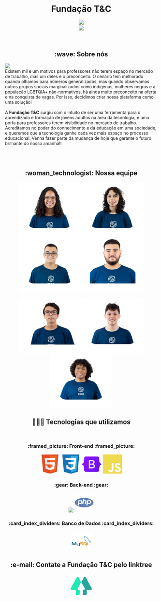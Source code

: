 <h1 align="center"> Fundação T&C </h1>

<div align="center">
    <img src="https://user-images.githubusercontent.com/106784562/177054326-737bb65b-6cd2-4ebe-b26e-6645443640c3.png" />
</div>
<div align="center">
    <img src="https://readme-typing-svg.herokuapp.com?size=35&duration=6500&color=F7F7F7&center=true&vCenter=true&width=1000&lines=Pra+você+não+ser+mais+um+desentendido+das+coisas+!!">
</div>

<br>
<br>

<!--Sobre nós-->

<div>
    <h2 align="center"> :wave: Sobre nós</h2>
    <img width="250px" align="left"
        src="https://user-images.githubusercontent.com/106784562/177055530-6406fb31-beeb-4049-8cf6-8fb34f9465f2.png" />
    <div>
        <p align="left"><br>Existem mil e um motivos para professores não terem espaço no mercado de trabalho, mas um
            deles é o preconceito.
            O cenário tem melhorado quando olhamos para números generalizados, mas quando observamos outros grupos
            sociais marginalizados como indígenas, mulheres negras e a população LGBTQIA+ não-normativos, há ainda muito
            preconceito na oferta e na conquista de vagas. Por isso, decidimos criar nossa plataforma como uma
            solução!<br>
            <br>
            A <b>Fundação T&C</b> surgiu com o intuito de ser uma ferramenta para o aprendizado e formação de jovens
            adultos na área da tecnologia, e uma porta para professores terem visibilidade no mercado de trabalho.
            Acreditamos no poder do conhecimento e da educação em uma sociedade, e queremos que a tecnologia ganhe cada
            vez mais espaço no processo educacional. Venha fazer parte da mudança de hoje que garante o futuro brilhante
            do nosso amanhã!!
        </p>
    </div>
</div>

<br>
<br>

<!--Nossa equipe -->
<div>
    <div>
        <h2 align="center"> :woman_technologist: Nossa equipe </h2>
        <!--Linha 1-->
        <div align="center">
            <a href="https://www.linkedin.com/in/daniele-ferreira-simões-44342b233/" target="_blank" width="200px"><img src="imagens/Daniele.svg" height="180"></a>
            <a href="https://www.linkedin.com/in/ellensteixeira/" target="_blank" width="200px"><img src="imagens/Ellen.svg" height="180"></a>
            <a href="https://www.linkedin.com/in/gabriel-marques-correia-077949232/" target="_blank" width="200px"><img src="imagens/Gabriel.svg" height="180"></a>
            <a href="https://www.linkedin.com/in/gustavo-amorim-silva/" target="_blank" width="200px"><img src="imagens/Gustavo.svg" height="180"></a>
        </div>
    </div>
    <br>
    <!--Linha 2-->
    <div>
        <div align="center">
            <a href="https://www.linkedin.com/in/jonathanfcon/" target="_blank" width="200px"><img src="imagens/Jonathan.svg" height="180"></a>
            <a href="https://www.linkedin.com/in/leonardo-vinícius25/" target="_blank" width="200px"><img src="imagens/Leonardo.svg" height="180"></a>
            <a href="https://www.linkedin.com/in/thiago-antenor/" target="_blank" width="200px"><img src="imagens/Thiago.svg" height="180"></a>
        </div>
    </div>
</div>
<div>
    <h2 align="center"> 👨🏾‍💻 Tecnologias que utilizamos</h2>
	<br>
   	<div align="center">
	  <h3> :framed_picture: Front-end :framed_picture:</h3>
	  <img height="65" src="https://raw.githubusercontent.com/devicons/devicon/master/icons/html5/html5-original.svg">
	  <img height="65" src="https://raw.githubusercontent.com/devicons/devicon/master/icons/css3/css3-original.svg">
	  <img height="65" src="https://github.com/devicons/devicon/blob/master/icons/bootstrap/bootstrap-original.svg">
	  <img height="65" src="https://raw.githubusercontent.com/devicons/devicon/master/icons/javascript/javascript-plain.svg">
	  <h3> :gear: Back-end :gear:</h3>
	  <img height="65" src="https://icongr.am/devicon/java-original.svg?size=66&color=000000">
	  <img height="65" src="https://github.com/devicons/devicon/blob/master/icons/php/php-plain.svg">
	  <h3> :card_index_dividers: Banco de Dados :card_index_dividers:</h3>
	  <img height="65" src="https://github.com/devicons/devicon/blob/master/icons/mysql/mysql-original-wordmark.svg">
    </div>
</div>
<div align="center">
  <h2> :e-mail: Contate a Fundação T&C pelo linktree</h2>
    <a href="https://linktr.ee/fundacaoTC"><img src="imagens/Linktree.svg" width="80px"> </a>
</div>
